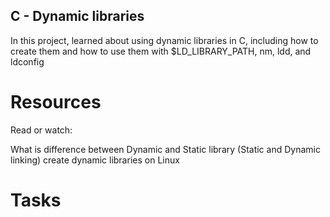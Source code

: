 ## C - Dynamic libraries
In this project, learned about using dynamic libraries in C, including how to create them and how to use them with $LD_LIBRARY_PATH, nm, ldd, and ldconfig

# Resources

Read or watch:

What is difference between Dynamic and Static library (Static and Dynamic linking)
create dynamic libraries on Linux


# Tasks
